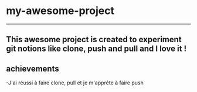 # my-awesome-project
-----
This awesome project is created to experiment git notions like clone, push and pull and I love it !
-----
## achievements

-J'ai réussi à faire clone, pull et je m'apprête à faire push


